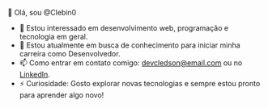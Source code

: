 👋 Olá, sou @Clebin0  
- 👀 Estou interessado em desenvolvimento web, programação e tecnologia em geral.  
- 🌱 Estou atualmente em busca de conhecimento para iniciar minha carreira como Desenvolvedor.   
- 📫 Como entrar em contato comigo: devcledson@email.com ou no [LinkedIn](https://linkedin.com/in/cledson-silva).   
- ⚡ Curiosidade: Gosto explorar novas tecnologias e sempre estou pronto para aprender algo novo!  
